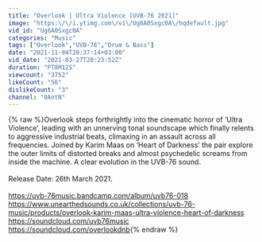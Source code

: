 ```yaml
---
title: "Overlook | Ultra Violence [UVB-76 2021]"
image: "https:\/\/i.ytimg.com\/vi\/Ug6A0Sxgc0A\/hqdefault.jpg"
vid_id: "Ug6A0Sxgc0A"
categories: "Music"
tags: ["Overlook","UVB-76","Drum & Bass"]
date: "2021-11-04T20:37:14+03:00"
vid_date: "2021-03-27T20:23:52Z"
duration: "PT8M12S"
viewcount: "3752"
likeCount: "56"
dislikeCount: "3"
channel: "0AntN"
---
```

{% raw %}Overlook steps forthrightly into the cinematic horror of ‘Ultra Violence’, leading with an unnerving tonal soundscape which finally relents to aggressive industrial beats, climaxing in an assault across all frequencies. Joined by Karim Maas on ‘Heart of Darkness’ the pair explore the outer limits of distorted breaks and almost psychedelic screams from inside the machine. A clear evolution in the UVB-76 sound.<br /><br />Release Date: 26th March 2021.<br /><br /><a rel="nofollow" target="blank" href="https://uvb-76music.bandcamp.com/album/uvb76-018">https://uvb-76music.bandcamp.com/album/uvb76-018</a><br /><a rel="nofollow" target="blank" href="https://www.unearthedsounds.co.uk/collections/uvb-76-music/products/overlook-karim-maas-ultra-violence-heart-of-darkness">https://www.unearthedsounds.co.uk/collections/uvb-76-music/products/overlook-karim-maas-ultra-violence-heart-of-darkness</a><br /><a rel="nofollow" target="blank" href="https://soundcloud.com/uvb76music">https://soundcloud.com/uvb76music</a><br /><a rel="nofollow" target="blank" href="https://soundcloud.com/overlookdnb">https://soundcloud.com/overlookdnb</a>{% endraw %}

